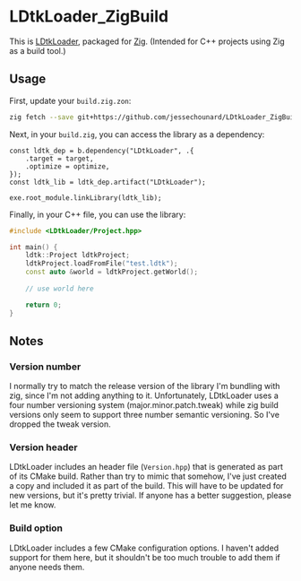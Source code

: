 # LDtkLoader_ZigBuild
This is [LDtkLoader](https://github.com/Madour/LDtkLoader), packaged for [Zig](https://ziglang.org/). (Intended for C++ projects using Zig as a build tool.)

## Usage
First, update your `build.zig.zon`:
```sh
zig fetch --save git+https://github.com/jessechounard/LDtkLoader_ZigBuild
```

Next, in your `build.zig`, you can access the library as a dependency:
```zig
const ldtk_dep = b.dependency("LDtkLoader", .{
    .target = target,
    .optimize = optimize,
});
const ldtk_lib = ldtk_dep.artifact("LDtkLoader");

exe.root_module.linkLibrary(ldtk_lib);
```

Finally, in your C++ file, you can use the library:
```cpp
#include <LDtkLoader/Project.hpp>

int main() {
    ldtk::Project ldtkProject;
    ldtkProject.loadFromFile("test.ldtk");
    const auto &world = ldtkProject.getWorld();
  
    // use world here

    return 0;
}
```

## Notes
### Version number
I normally try to match the release version of the library I'm bundling with zig, since I'm not adding anything to it. Unfortunately, LDtkLoader uses a four number versioning system (major.minor.patch.tweak) while zig build versions only seem to support three number semantic versioning. So I've dropped the tweak version.

### Version header
LDtkLoader includes an header file (`Version.hpp`) that is generated as part of its CMake build. Rather than try to mimic that somehow, I've just created a copy and included it as part of the build. This will have to be updated for new versions, but it's pretty trivial. If anyone has a better suggestion, please let me know.

### Build option
LDtkLoader includes a few CMake configuration options. I haven't added support for them here, but it shouldn't be too much trouble to add them if anyone needs them.
